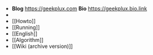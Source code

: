- **Blog** https://geekplux.com
  **Bio** https://geekplux.bio.link
-
- [[Howto]]
- [[Running]]
- [[English]]
- [[Algorithm]]
- [[Wiki (archive version)]]